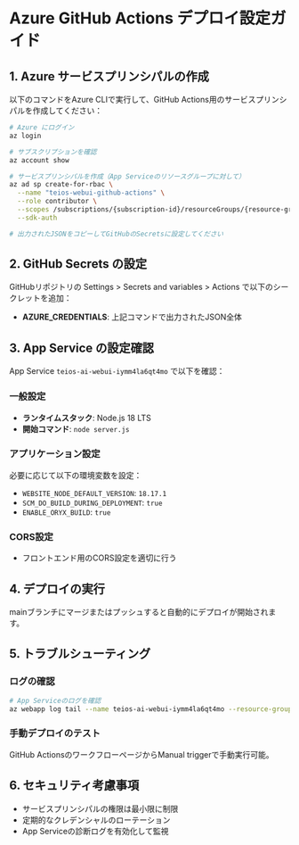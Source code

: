 # Azure GitHub Actions デプロイ設定ガイド

## 1. Azure サービスプリンシパルの作成

以下のコマンドをAzure CLIで実行して、GitHub Actions用のサービスプリンシパルを作成してください：

```bash
# Azure にログイン
az login

# サブスクリプションを確認
az account show

# サービスプリンシパルを作成（App Serviceのリソースグループに対して）
az ad sp create-for-rbac \
  --name "teios-webui-github-actions" \
  --role contributor \
  --scopes /subscriptions/{subscription-id}/resourceGroups/{resource-group-name} \
  --sdk-auth

# 出力されたJSONをコピーしてGitHubのSecretsに設定してください
```

## 2. GitHub Secrets の設定

GitHubリポジトリの Settings > Secrets and variables > Actions で以下のシークレットを追加：

- **AZURE_CREDENTIALS**: 上記コマンドで出力されたJSON全体

## 3. App Service の設定確認

App Service `teios-ai-webui-iymm4la6qt4mo` で以下を確認：

### 一般設定
- **ランタイムスタック**: Node.js 18 LTS
- **開始コマンド**: `node server.js`

### アプリケーション設定
必要に応じて以下の環境変数を設定：
- `WEBSITE_NODE_DEFAULT_VERSION`: `18.17.1`
- `SCM_DO_BUILD_DURING_DEPLOYMENT`: `true`
- `ENABLE_ORYX_BUILD`: `true`

### CORS設定
- フロントエンド用のCORS設定を適切に行う

## 4. デプロイの実行

mainブランチにマージまたはプッシュすると自動的にデプロイが開始されます。

## 5. トラブルシューティング

### ログの確認
```bash
# App Serviceのログを確認
az webapp log tail --name teios-ai-webui-iymm4la6qt4mo --resource-group {your-resource-group}
```

### 手動デプロイのテスト
GitHub ActionsのワークフローページからManual triggerで手動実行可能。

## 6. セキュリティ考慮事項

- サービスプリンシパルの権限は最小限に制限
- 定期的なクレデンシャルのローテーション
- App Serviceの診断ログを有効化して監視
